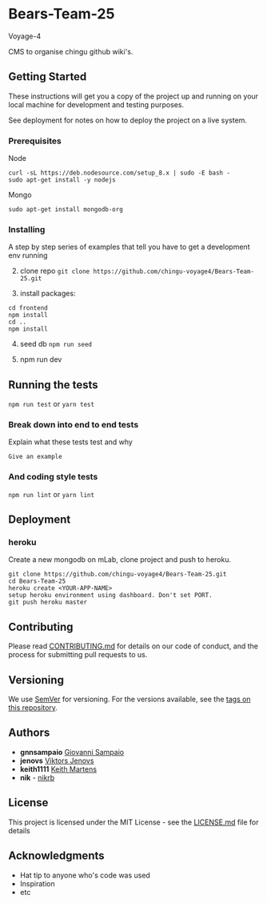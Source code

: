 # Bears-Team-25
Voyage-4

CMS to organise chingu github wiki's.

## Getting Started

These instructions will get you a copy of the project up and running on your local machine for development and testing purposes.

See deployment for notes on how to deploy the project on a live system.

### Prerequisites

Node

```
curl -sL https://deb.nodesource.com/setup_8.x | sudo -E bash -
sudo apt-get install -y nodejs
```

Mongo
```
sudo apt-get install mongodb-org
```

### Installing

A step by step series of examples that tell you have to get a development env running

2. clone repo
`git clone https://github.com/chingu-voyage4/Bears-Team-25.git`

3. install packages:
```
cd frontend
npm install
cd ..
npm install
```

4. seed db `npm run seed`

4. npm run dev


## Running the tests

`npm run test`
or
`yarn test`

### Break down into end to end tests

Explain what these tests test and why

```
Give an example
```

### And coding style tests

`npm run lint`
or
`yarn lint`

## Deployment

### heroku


Create a new mongodb on mLab, clone project and push to heroku.

```
git clone https://github.com/chingu-voyage4/Bears-Team-25.git
cd Bears-Team-25
heroku create <YOUR-APP-NAME>
setup heroku environment using dashboard. Don't set PORT.
git push heroku master
```


## Contributing

Please read [CONTRIBUTING.md](https://gist.github.com/PurpleBooth/b24679402957c63ec426) for details on our code of conduct, and the process for submitting pull requests to us.

## Versioning

We use [SemVer](http://semver.org/) for versioning. For the versions available, see the [tags on this repository](https://github.com/your/project/tags).

## Authors

* **gnnsampaio** [Giovanni Sampaio](https://github.com/giovannisampaio)
* **jenovs** [Viktors Jenovs](https://github.com/jenovs)
* **keith1111** [Keith Martens](https://github.com/keith1111)
* **nik** - [nikrb](https://github.com/nikrb)

## License

This project is licensed under the MIT License - see the [LICENSE.md](LICENSE.md) file for details

## Acknowledgments

* Hat tip to anyone who's code was used
* Inspiration
* etc
